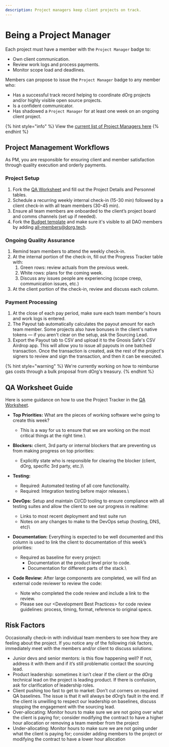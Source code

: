 ```yaml
---
description: Project managers keep client projects on track.
---
```


# Being a Project Manager

Each project must have a member with the `Project Manager` badge to:

* Own client communication.
* Review work logs and process payments.
* Monitor scope load and deadlines.

Members can propose to issue the `Project Manager` badge to any member who:

* Has a successful track record helping to coordinate dOrg projects and/or highly visible open source projects.
* Is a confident communicator.
* Has shadowed a `Project Manager` for at least one week on an ongoing client project.

{% hint style="info" %}
View the [current list of Project Managers here](https://forum.dorg.tech/g/Project-Manager)
{% endhint %}

## Project Management Workflows

As PM, you are responsible for ensuring client and member satisfaction through quality execution and orderly payments.

### Project Setup

1. Fork the [QA Worksheet](https://docs.google.com/document/d/1NR6CZbwduSgsbRVDJFXcZBB1fXSprMeSHICob5Gfd8k/edit#heading=h.k20qb4mo4uip) and fill out the Project Details and Personnel tables.
2. Schedule a recurring weekly internal check-in (15-30 min) followed by a client check-in with all team members (30-45 min).
3. Ensure all team members are onboarded to the client’s project board and comms channels (set up if needed).
4. Fork the [Budget template](https://docs.google.com/spreadsheets/d/1T-tvQjN64HSipPBuR0SXS1ObdQmj-mElhVCUyeVhhek/edit#gid=0) and make sure it's visible to all DAO members by adding all-members@dorg.tech.

### Ongoing Quality Assurance

1. Remind team members to attend the weekly check-in.
2. At the internal portion of the check-in, fill out the Progress Tracker table with:
   1. Green rows: review actuals from the previous week.
   2. White rows: plans for the coming week.
   3. Discuss any issues people are experiencing (scope creep, communication issues, etc.)
3. At the client portion of the check-in, review and discuss each column.

### Payment Processing

1. At the close of each pay period, make sure each team member's hours and work logs is entered.
2. The Payout tab automatically calculates the payout amount for each team member. Some projects also have bonuses in the client's native tokens — if you aren't clear on the setup, ask the Sourcing Lead.
3. Export the Payout tab to CSV and upload it to the Gnosis Safe's CSV Airdrop app. This will allow you to issue all payouts in one batched transaction. Once the transaction is created, ask the rest of the project's signers to review and sign  the transaction, and then it can be executed.

{% hint style="warning" %}
We're currently working on how to reimburse gas costs through a bulk proposal from dOrg's treasury.
{% endhint %}



## **QA Worksheet Guide**

Here is some guidance on how to use the Project Tracker in the [QA Worksheet](https://docs.google.com/document/d/1NR6CZbwduSgsbRVDJFXcZBB1fXSprMeSHICob5Gfd8k/edit#heading=h.k20qb4mo4uip).

* **Top Priorities:** What are the pieces of working software we’re going to create this week?
  * This is a way for us to ensure that we are working on the most critical things at the right time.\

* **Blockers:** client, 3rd party or internal blockers that are preventing us from making progress on top priorities:
  * Explicitly state who is responsible for clearing the blocker (client, dOrg, specific 3rd party, etc.)\

* **Testing:**
  * Required: Automated testing of all core functionality.
  * Required: Integration testing before major releases.\

* **DevOps:** Setup and maintain CI/CD tooling to ensure compliance with all testing suites and allow the client to see our progress in realtime:
  * Links to most recent deployment and test suite run
  * Notes on any changes to make to the DevOps setup (hosting, DNS, etc)\

* **Documentation:** Everything is expected to be well documented and this column is used to link the client to documentation of this week’s priorities:
  * Required as baseline for every project:
    * Documentation at the product level prior to code.
    * Documentation for different parts of the stack.\

* **Code Review:** After large components are completed, we will find an external code reviewer to review the code:
  * Note who completed the code review and include a link to the review.
  * Please see our \<Development Best Practices> for code review guidelines: process, timing, format, reference to original specs.

## **Risk Factors**

Occasionally check-in with individual team members to see how they are feeling about the project. If you notice any of the following risk factors, immediately meet with the members and/or client to discuss solutions:

* Junior devs and senior mentors: is this flow happening well? If not, address it with them and if it’s still problematic contact the sourcing lead.
* Product leadership: sometimes it isn’t clear if the client or the dOrg technical lead on the project is leading product. If there is confusion, ask for clarification of leadership roles.
* Client pushing too fast to get to market: Don’t cut corners on required QA baselines. The issue is that it will always be dOrg’s fault in the end. If the client is unwilling to respect our leadership on baselines, discuss stopping the engagement with the sourcing lead.
* Over-allocating: Monitor hours to make sure we are not going over what the client is paying for; consider modifying the contract to have a higher hour allocation or removing a team member from the project
* Under-allocating: Monitor hours to make sure we are not going under what the client is paying for; consider adding members to the project or modifying the contract to have a lower hour allocation
